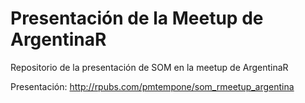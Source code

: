 # Presentación de la Meetup de ArgentinaR

Repositorio de la presentación de SOM en la meetup de ArgentinaR

Presentación: http://rpubs.com/pmtempone/som_rmeetup_argentina
